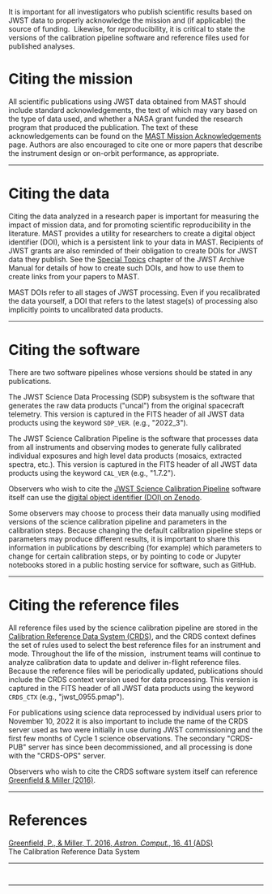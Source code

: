 It is important for all investigators who publish scientific results based on JWST data to properly acknowledge the mission and (if applicable) the source of funding.  Likewise, for reproducibility, it is critical to state the versions of the calibration pipeline software and reference files used for published analyses.

# Citing the mission

All scientific publications using JWST data obtained from MAST should include standard acknowledgements, the text of which may vary based on the type of data used, and whether a NASA grant funded the research program that produced the publication. The text of these acknowledgements can be found on the [MAST Mission Acknowledgements](https://archive.stsci.edu/publishing/mission-acknowledgements) page. Authors are also encouraged to cite one or more papers that describe the instrument design or on-orbit performance, as appropriate.

---

# Citing the data

Citing the data analyzed in a research paper is important for measuring the impact of mission data, and for promoting scientific reproducibility in the literature. MAST provides a utility for researchers to create a digital object identifier (DOI), which is a persistent link to your data in MAST. Recipients of JWST grants are also reminded of their obligation to create DOIs for JWST data they publish. See the [Special Topics](https://outerspace.stsci.edu/display/MASTDOCS/Special+Topics) chapter of the JWST Archive Manual for details of how to create such DOIs, and how to use them to create links from your papers to MAST.

MAST DOIs refer to all stages of JWST processing. Even if you recalibrated the data yourself, a DOI that refers to the latest stage(s) of processing also implicitly points to uncalibrated data products.

---

# Citing the software

There are two software pipelines whose versions should be stated in any publications.

The JWST Science Data Processing (SDP) subsystem is the software that generates the raw data products ("uncal") from the original spacecraft telemetry. This version is captured in the FITS header of all JWST data products using the keyword `SDP_VER`. (e.g., "2022\_3").

The JWST Science Calibration Pipeline is the software that processes data from all instruments and observing modes to generate fully calibrated individual exposures and high level data products (mosaics, extracted spectra, etc.). This version is captured in the FITS header of all JWST data products using the keyword `CAL_VER` (e.g., "1.7.2").

Observers who wish to cite the [JWST Science Calibration Pipeline](/jwst-science-calibration-pipeline) software itself can use the [digital object identifier (DOI) on Zenodo](https://zenodo.org/records/16280965).

Some observers may choose to process their data manually using modified versions of the science calibration pipeline and parameters in the calibration steps. Because changing the default calibration pipeline steps or parameters may produce different results, it is important to share this information in publications by describing (for example) which parameters to change for certain calibration steps, or by pointing to code or Jupyter notebooks stored in a public hosting service for software, such as GitHub. 

---

# Citing the reference files

All reference files used by the science calibration pipeline are stored in the [Calibration Reference Data System (CRDS)](https://jwst-crds.stsci.edu/), and the CRDS context defines the set of rules used to select the best reference files for an instrument and mode. Throughout the life of the mission,  instrument teams will continue to analyze calibration data to update and deliver in-flight reference files. Because the reference files will be periodically updated, publications should include the CRDS context version used for data processing. This version is captured in the FITS header of all JWST data products using the keyword `CRDS_CTX` (e.g., "jwst\_0955.pmap").

For publications using science data reprocessed by individual users prior to November 10, 2022 it is also important to include the name of the CRDS server used as two were initially in use during JWST commissioning and the first few months of Cycle 1 science observations. The secondary "CRDS-PUB" server has since been decommissioned, and all processing is done with the "CRDS-OPS" server.

Observers who wish to cite the CRDS software system itself can reference [Greenfield & Miller (2016)](#CitingJWSTData-ref).

---

# References

[Greenfield, P., & Miller, T. 2016, *Astron. Comput.*, 16, 41 (ADS)](https://ui.adsabs.harvard.edu/abs/2016A%26C....16...41G/abstract)  
The Calibration Reference Data System

---

```

```

```

```

---